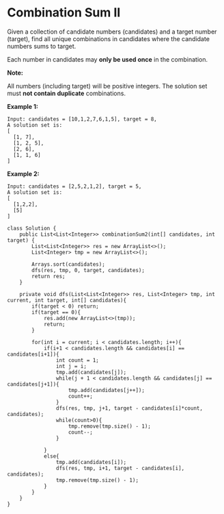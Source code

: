 # Combination Sum II

Given a collection of candidate numbers (candidates) and a target number (target), find all unique combinations in candidates where the candidate numbers sums to target.

Each number in candidates may **only be used once** in the combination.

**Note:**

All numbers (including target) will be positive integers.
The solution set must **not contain duplicate** combinations.

**Example 1:**
```
Input: candidates = [10,1,2,7,6,1,5], target = 8,
A solution set is:
[
  [1, 7],
  [1, 2, 5],
  [2, 6],
  [1, 1, 6]
]
```

**Example 2:**
```
Input: candidates = [2,5,2,1,2], target = 5,
A solution set is:
[
  [1,2,2],
  [5]
]
```

```
class Solution {
    public List<List<Integer>> combinationSum2(int[] candidates, int target) {
        List<List<Integer>> res = new ArrayList<>();
        List<Integer> tmp = new ArrayList<>();
        
        Arrays.sort(candidates);
        dfs(res, tmp, 0, target, candidates);
        return res;        
    }
    
    private void dfs(List<List<Integer>> res, List<Integer> tmp, int current, int target, int[] candidates){
        if(target < 0) return;
        if(target == 0){
            res.add(new ArrayList<>(tmp));
            return;
        }
        
        for(int i = current; i < candidates.length; i++){
            if(i+1 < candidates.length && candidates[i] == candidates[i+1]){
                int count = 1;
                int j = i;
                tmp.add(candidates[j]);
                while(j + 1 < candidates.length && candidates[j] == candidates[j+1]){
                    tmp.add(candidates[j++]);
                    count++;
                }
                dfs(res, tmp, j+1, target - candidates[i]*count, candidates);
                while(count>0){
                    tmp.remove(tmp.size() - 1);
                    count--;
                }
                    
            }
            else{
                tmp.add(candidates[i]);          
                dfs(res, tmp, i+1, target - candidates[i], candidates);
                tmp.remove(tmp.size() - 1);           
            }
        }
    }
}
```
